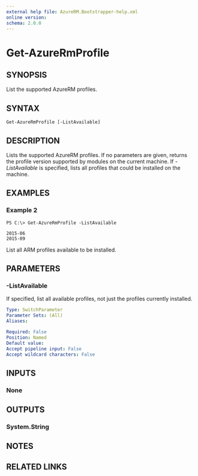 ```yaml
---
external help file: AzureRM.Bootstrapper-help.xml
online version: 
schema: 2.0.0
---
```


# Get-AzureRmProfile
## SYNOPSIS
List the supported AzureRM profiles.

## SYNTAX

```
Get-AzureRmProfile [-ListAvailable]
```

## DESCRIPTION
Lists the supported AzureRM profiles.  If no parameters are given, returns the profile version supported by modules on the current machine.  If *-ListAvailable* is specified, lists all profiles that could be installed on the machine.

## EXAMPLES


### Example 2
```
PS C:\> Get-AzureRmProfile -ListAvailable

2015-06
2015-09
```

List all ARM profiles available to be installed.

## PARAMETERS

### -ListAvailable
If specified, list all available profiles, not just the profiles currently installed.

```yaml
Type: SwitchParameter
Parameter Sets: (All)
Aliases: 

Required: False
Position: Named
Default value: 
Accept pipeline input: False
Accept wildcard characters: False
```

## INPUTS

### None


## OUTPUTS

### System.String

## NOTES

## RELATED LINKS

